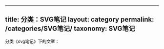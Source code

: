
---
title: 分类：SVG笔记
layout: category
permalink: /categories/SVG笔记/
taxonomy: SVG笔记
---
分类《svg笔记》下的文章：
